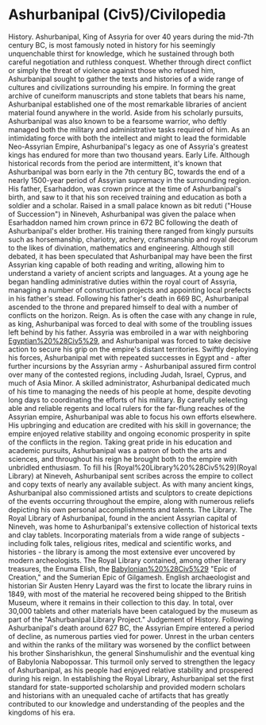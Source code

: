 # Ashurbanipal (Civ5)/Civilopedia

History.
Ashurbanipal, King of Assyria for over 40 years during the mid-7th century BC, is most famously noted in history for his seemingly unquenchable thirst for knowledge, which he sustained through both careful negotiation and ruthless conquest. Whether through direct conflict or simply the threat of violence against those who refused him, Ashurbanipal sought to gather the texts and histories of a wide range of cultures and civilizations surrounding his empire. In forming the great archive of cuneiform manuscripts and stone tablets that bears his name, Ashurbanipal established one of the most remarkable libraries of ancient material found anywhere in the world. Aside from his scholarly pursuits, Ashurbanipal was also known to be a fearsome warrior, who deftly managed both the military and administrative tasks required of him. As an intimidating force with both the intellect and might to lead the formidable Neo-Assyrian Empire, Ashurbanipal's legacy as one of Assyria's greatest kings has endured for more than two thousand years.
Early Life.
Although historical records from the period are intermittent, it's known that Ashurbanipal was born early in the 7th century BC, towards the end of a nearly 1500-year period of Assyrian supremacy in the surrounding region. His father, Esarhaddon, was crown prince at the time of Ashurbanipal's birth, and saw to it that his son received training and education as both a soldier and a scholar. Raised in a small palace known as bit reduti ("House of Succession") in Nineveh, Ashurbanipal was given the palace when Esarhaddon named him crown prince in 672 BC following the death of Ashurbanipal's elder brother. His training there ranged from kingly pursuits such as horsemanship, chariotry, archery, craftsmanship and royal decorum to the likes of divination, mathematics and engineering. Although still debated, it has been speculated that Ashurbanipal may have been the first Assyrian king capable of both reading and writing, allowing him to understand a variety of ancient scripts and languages. At a young age he began handling administrative duties within the royal court of Assyria, managing a number of construction projects and appointing local prefects in his father's stead. Following his father's death in 669 BC, Ashurbanipal ascended to the throne and prepared himself to deal with a number of conflicts on the horizon.
Reign.
As is often the case with any change in rule, as king, Ashurbanipal was forced to deal with some of the troubling issues left behind by his father. Assyria was embroiled in a war with neighboring [Egyptian%20%28Civ5%29](Egypt), and Ashurbanipal was forced to take decisive action to secure his grip on the empire's distant territories. Swiftly deploying his forces, Ashurbanipal met with repeated successes in Egypt and - after further incursions by the Assyrian army - Ashurbanipal assured firm control over many of the contested regions, including Judah, Israel, Cyprus, and much of Asia Minor.
A skilled administrator, Ashurbanipal dedicated much of his time to managing the needs of his people at home, despite devoting long days to coordinating the efforts of his military. By carefully selecting able and reliable regents and local rulers for the far-flung reaches of the Assyrian empire, Ashurbanipal was able to focus his own efforts elsewhere. His upbringing and education are credited with his skill in governance; the empire enjoyed relative stability and ongoing economic prosperity in spite of the conflicts in the region.
Taking great pride in his education and academic pursuits, Ashurbanipal was a patron of both the arts and sciences, and throughout his reign he brought both to the empire with unbridled enthusiasm. To fill his [Royal%20Library%20%28Civ5%29](Royal Library) at Nineveh, Ashurbanipal sent scribes across the empire to collect and copy texts of nearly any available subject. As with many ancient kings, Ashurbanipal also commissioned artists and sculptors to create depictions of the events occurring throughout the empire, along with numerous reliefs depicting his own personal accomplishments and talents.
The Library.
The Royal Library of Ashurbanipal, found in the ancient Assyrian capital of Nineveh, was home to Ashurbanipal's extensive collection of historical texts and clay tablets. Incorporating materials from a wide range of subjects - including folk tales, religious rites, medical and scientific works, and histories - the library is among the most extensive ever uncovered by modern archeologists. The Royal Library contained, among other literary treasures, the Enuma Elish, the [Babylonian%20%28Civ5%29](Babylonian) "Epic of Creation," and the Sumerian Epic of Gilgamesh. English archaeologist and historian Sir Austen Henry Layard was the first to locate the library ruins in 1849, with most of the material he recovered being shipped to the British Museum, where it remains in their collection to this day. In total, over 30,000 tablets and other materials have been catalogued by the museum as part of the "Ashurbanipal Library Project."
Judgement of History.
Following Ashurbanipal's death around 627 BC, the Assyrian Empire entered a period of decline, as numerous parties vied for power. Unrest in the urban centers and within the ranks of the military was worsened by the conflict between his brother Sinsharishkun, the general Sinshumulishir and the eventual king of Babylonia Nabopossar. This turmoil only served to strengthen the legacy of Ashurbanipal, as his people had enjoyed relative stability and prospered during his reign. In establishing the Royal Library, Ashurbanipal set the first standard for state-supported scholarship and provided modern scholars and historians with an unequaled cache of artifacts that has greatly contributed to our knowledge and understanding of the peoples and the kingdoms of his era.